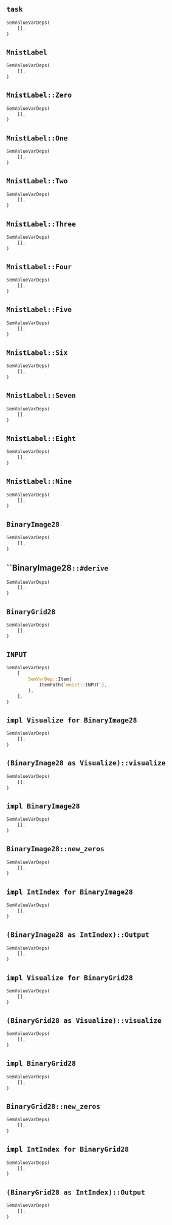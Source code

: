 ## `task`

```rust
SemValueVarDeps(
    [],
)
```

## `MnistLabel`

```rust
SemValueVarDeps(
    [],
)
```

## `MnistLabel::Zero`

```rust
SemValueVarDeps(
    [],
)
```

## `MnistLabel::One`

```rust
SemValueVarDeps(
    [],
)
```

## `MnistLabel::Two`

```rust
SemValueVarDeps(
    [],
)
```

## `MnistLabel::Three`

```rust
SemValueVarDeps(
    [],
)
```

## `MnistLabel::Four`

```rust
SemValueVarDeps(
    [],
)
```

## `MnistLabel::Five`

```rust
SemValueVarDeps(
    [],
)
```

## `MnistLabel::Six`

```rust
SemValueVarDeps(
    [],
)
```

## `MnistLabel::Seven`

```rust
SemValueVarDeps(
    [],
)
```

## `MnistLabel::Eight`

```rust
SemValueVarDeps(
    [],
)
```

## `MnistLabel::Nine`

```rust
SemValueVarDeps(
    [],
)
```

## `BinaryImage28`

```rust
SemValueVarDeps(
    [],
)
```

## ``BinaryImage28`::#derive`

```rust
SemValueVarDeps(
    [],
)
```

## `BinaryGrid28`

```rust
SemValueVarDeps(
    [],
)
```

## `INPUT`

```rust
SemValueVarDeps(
    [
        SemVarDep::Item(
            ItemPath(`mnist::INPUT`),
        ),
    ],
)
```

## `impl Visualize for BinaryImage28`

```rust
SemValueVarDeps(
    [],
)
```

## `(BinaryImage28 as Visualize)::visualize`

```rust
SemValueVarDeps(
    [],
)
```

## `impl BinaryImage28`

```rust
SemValueVarDeps(
    [],
)
```

## `BinaryImage28::new_zeros`

```rust
SemValueVarDeps(
    [],
)
```

## `impl IntIndex for BinaryImage28`

```rust
SemValueVarDeps(
    [],
)
```

## `(BinaryImage28 as IntIndex)::Output`

```rust
SemValueVarDeps(
    [],
)
```

## `impl Visualize for BinaryGrid28`

```rust
SemValueVarDeps(
    [],
)
```

## `(BinaryGrid28 as Visualize)::visualize`

```rust
SemValueVarDeps(
    [],
)
```

## `impl BinaryGrid28`

```rust
SemValueVarDeps(
    [],
)
```

## `BinaryGrid28::new_zeros`

```rust
SemValueVarDeps(
    [],
)
```

## `impl IntIndex for BinaryGrid28`

```rust
SemValueVarDeps(
    [],
)
```

## `(BinaryGrid28 as IntIndex)::Output`

```rust
SemValueVarDeps(
    [],
)
```
